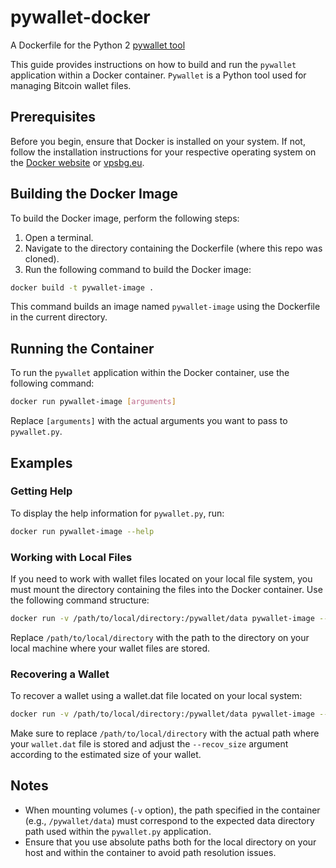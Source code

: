 # pywallet-docker
A Dockerfile for the Python 2 [pywallet tool](https://github.com/jackjack-jj/pywallet)

This guide provides instructions on how to build and run the `pywallet` application within a Docker container. `Pywallet` is a Python tool used for managing Bitcoin wallet files.

## Prerequisites

Before you begin, ensure that Docker is installed on your system. If not, follow the installation instructions for your respective operating system on the [Docker website](https://docs.docker.com/get-docker/) or [vpsbg.eu](https://www.vpsbg.eu/docs/docker-installation-on-vps-vds).

## Building the Docker Image

To build the Docker image, perform the following steps:

1. Open a terminal.
2. Navigate to the directory containing the Dockerfile (where this repo was cloned).
3. Run the following command to build the Docker image:

```bash
docker build -t pywallet-image .
```

This command builds an image named `pywallet-image` using the Dockerfile in the current directory.

## Running the Container

To run the `pywallet` application within the Docker container, use the following command:

```bash
docker run pywallet-image [arguments]
```

Replace `[arguments]` with the actual arguments you want to pass to `pywallet.py`.

## Examples

### Getting Help

To display the help information for `pywallet.py`, run:

```bash
docker run pywallet-image --help
```

### Working with Local Files

If you need to work with wallet files located on your local file system, you must mount the directory containing the files into the Docker container. Use the following command structure:

```bash
docker run -v /path/to/local/directory:/pywallet/data pywallet-image --datadir=/pywallet/data --dumpwallet
```

Replace `/path/to/local/directory` with the path to the directory on your local machine where your wallet files are stored.

### Recovering a Wallet

To recover a wallet using a wallet.dat file located on your local system:

```bash
docker run -v /path/to/local/directory:/pywallet/data pywallet-image --datadir=/pywallet/data --recover --recov_device=/pywallet/data/wallet.dat --recov_size=20Mio
```

Make sure to replace `/path/to/local/directory` with the actual path where your `wallet.dat` file is stored and adjust the `--recov_size` argument according to the estimated size of your wallet.

## Notes

- When mounting volumes (`-v` option), the path specified in the container (e.g., `/pywallet/data`) must correspond to the expected data directory path used within the `pywallet.py` application.
- Ensure that you use absolute paths both for the local directory on your host and within the container to avoid path resolution issues.

